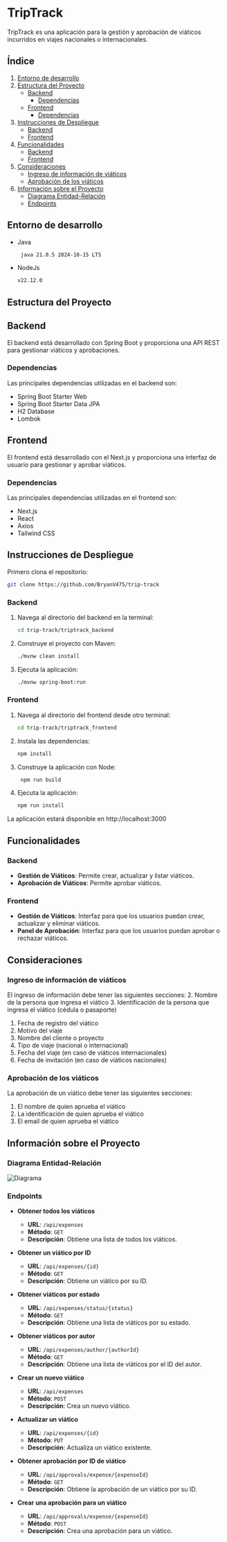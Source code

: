 # TripTrack

TripTrack es una aplicación para la gestión y aprobación de viáticos incurridos en viajes nacionales o internacionales.

## Índice
1. [Entorno de desarrollo](#entorno-de-desarrollo)
2. [Estructura del Proyecto](#estructura-del-proyecto)
   - [Backend](#backend)
     - [Dependencias](#dependencias)
   - [Frontend](#frontend)
     - [Dependencias](#dependencias-1)
3. [Instrucciones de Despliegue](#instrucciones-de-despliegue)
   - [Backend](#backend-1)
   - [Frontend](#frontend-1)
4. [Funcionalidades](#funcionalidades)
   - [Backend](#backend-2)
   - [Frontend](#frontend-2)
5. [Consideraciones](#consideraciones)
   - [Ingreso de información de viáticos](#ingreso-de-información-de-viáticos)
   - [Aprobación de los viáticos](#aprobación-de-los-viáticos)
6. [Información sobre el Proyecto](#información-sobre-el-proyecto)
   - [Diagrama Entidad-Relación](#diagrama-entidad-relación)
   - [Endpoints](#endpoints)

## Entorno de desarrollo
- Java
  ```bash
   java 21.0.5 2024-10-15 LTS
  ```
  
- NodeJs
   ```bash
   v22.12.0
   ```

## Estructura del Proyecto

## Backend

El backend está desarrollado con Spring Boot y proporciona una API REST para gestionar viáticos y aprobaciones.

### Dependencias

Las principales dependencias utilizadas en el backend son:

- Spring Boot Starter Web
- Spring Boot Starter Data JPA
- H2 Database
- Lombok

## Frontend
El frontend está desarrollado con el Next.js y proporciona una interfaz de usuario para gestionar y aprobar viáticos.

### Dependencias
Las principales dependencias utilizadas en el frontend son:

- Next.js
- React
- Axios
- Tailwind CSS

## Instrucciones de Despliegue

Primero clona el repositorio:
   ```bash
   git clone https://github.com/BryanV475/trip-track
   ```

### Backend

1. Navega al directorio del backend en la terminal:
   ```bash
   cd trip-track/triptrack_backend
   ```
2. Construye el proyecto con Maven:
   ```bash
   ./mvnw clean install
   ```
3. Ejecuta la aplicación:
   ```bash
   ./mvnw spring-boot:run
   ```

### Frontend

1. Navega al directorio del frontend desde otro terminal:
   ```bash
   cd trip-track/triptrack_frontend
   ```
2. Instala las dependencias:
   ```bash
   npm install
   ```
 3. Construye la aplicación con Node:
    ```bash
     npm run build
    ```
3. Ejecuta la aplicación:
   ```bash
   npm run install
   ```
La aplicación estará disponible en http://localhost:3000

## Funcionalidades

### Backend
- **Gestión de Viáticos**: Permite crear, actualizar y listar viáticos.
- **Aprobación de Viáticos**: Permite aprobar viáticos.

### Frontend
- **Gestión de Viáticos**: Interfaz para que los usuarios puedan crear, actualizar y eliminar viáticos.
- **Panel de Aprobación**: Interfaz para que los usuarios puedan aprobar o rechazar viáticos.

## Consideraciones

### Ingreso de información de viáticos
El ingreso de información debe tener las siguientes secciones:
2. Nombre de la persona que ingresa el viático
3. Identificación de la persona que ingresa el viático (cédula o pasaporte)
1. Fecha de registro del viático
3. Motivo del viaje
4. Nombre del cliente o proyecto
5. Tipo de viaje (nacional o internacional)
5. Fecha del viaje (en caso de viáticos internacionales)
6. Fecha de invitación (en caso de viáticos nacionales)

### Aprobación de los viáticos
La aprobación de un viático debe tener las siguientes secciones:
1. El nombre de quien aprueba el viático
2. La identificación de quien aprueba el viático
3. El email de quien aprueba el viático

## Información sobre el Proyecto

### Diagrama Entidad-Relación

![Diagrama](https://github.com/user-attachments/assets/b0976106-d8e4-4e30-8781-4e879b86c134)

### Endpoints

- **Obtener todos los viáticos**
  - **URL**: `/api/expenses`
  - **Método**: `GET`
  - **Descripción**: Obtiene una lista de todos los viáticos.

- **Obtener un viático por ID**
  - **URL**: `/api/expenses/{id}`
  - **Método**: `GET`
  - **Descripción**: Obtiene un viático por su ID.

- **Obtener viáticos por estado**
  - **URL**: `/api/expenses/status/{status}`
  - **Método**: `GET`
  - **Descripción**: Obtiene una lista de viáticos por su estado.

- **Obtener viáticos por autor**
  - **URL**: `/api/expenses/author/{authorId}`
  - **Método**: `GET`
  - **Descripción**: Obtiene una lista de viáticos por el ID del autor.

- **Crear un nuevo viático**
  - **URL**: `/api/expenses`
  - **Método**: `POST`
  - **Descripción**: Crea un nuevo viático.

- **Actualizar un viático**
  - **URL**: `/api/expenses/{id}`
  - **Método**: `PUT`
  - **Descripción**: Actualiza un viático existente.

- **Obtener aprobación por ID de viático**
  - **URL**: `/api/approvals/expense/{expenseId}`
  - **Método**: `GET`
  - **Descripción**: Obtiene la aprobación de un viático por su ID.

- **Crear una aprobación para un viático**
  - **URL**: `/api/approvals/expense/{expenseId}`
  - **Método**: `POST`
  - **Descripción**: Crea una aprobación para un viático.
